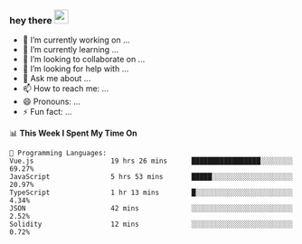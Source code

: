 ### hey there <img src="https://media.giphy.com/media/hvRJCLFzcasrR4ia7z/giphy.gif" width="25px">
<!-- [<img align="right" width="50%" src="https://github-readme-stats.vercel.app/api?username=findtoni&show_icons=true&theme=radical&count_private=true">](#) -->

- 🔭 I’m currently working on ...
- 🌱 I’m currently learning ...
- 👯 I’m looking to collaborate on ...
- 🤔 I’m looking for help with ...
- 💬 Ask me about ...
- 📫 How to reach me: ...
- 😄 Pronouns: ...
- ⚡ Fun fact: ...

<!--START_SECTION:waka-->
📊 **This Week I Spent My Time On** 

```text
💬 Programming Languages: 
Vue.js                   19 hrs 26 mins      █████████████████░░░░░░░░   69.27% 
JavaScript               5 hrs 53 mins       █████░░░░░░░░░░░░░░░░░░░░   20.97% 
TypeScript               1 hr 13 mins        █░░░░░░░░░░░░░░░░░░░░░░░░   4.34% 
JSON                     42 mins             ░░░░░░░░░░░░░░░░░░░░░░░░░   2.52% 
Solidity                 12 mins             ░░░░░░░░░░░░░░░░░░░░░░░░░   0.72%

```


<!--END_SECTION:waka-->

<!-- <p align="left">
<img height="20" src="https://cdn.jsdelivr.net/gh/devicons/devicon/icons/vuejs/vuejs-original.svg">
<img height="20" src="https://cdn.jsdelivr.net/gh/devicons/devicon/icons/nuxtjs/nuxtjs-original.svg" />
<img height="20" src="https://cdn.jsdelivr.net/gh/devicons/devicon/icons/javascript/javascript-original.svg" />
<img height="20" src="https://cdn.jsdelivr.net/gh/devicons/devicon/icons/typescript/typescript-original.svg" />
<img height="20" src="https://cdn.jsdelivr.net/gh/devicons/devicon/icons/graphql/graphql-plain.svg" />
<img height="20" src="https://cdn.jsdelivr.net/gh/devicons/devicon/icons/jamstack/jamstack-original.svg" />
<img height="20" src="https://cdn.jsdelivr.net/gh/devicons/devicon/icons/nodejs/nodejs-original.svg" />
<img height="20" src="https://cdn.jsdelivr.net/gh/devicons/devicon/icons/rust/rust-plain.svg" />
<img height="20" src="https://cdn.jsdelivr.net/gh/devicons/devicon/icons/laravel/laravel-plain.svg" />
<img height="20" src="https://cdn.jsdelivr.net/gh/devicons/devicon/icons/threejs/threejs-original-wordmark.svg" />
<img height="20" src="https://cdn.jsdelivr.net/gh/devicons/devicon/icons/jest/jest-plain.svg" />
<img height="20" src="https://cdn.jsdelivr.net/gh/devicons/devicon/icons/figma/figma-original.svg" />
<img height="20" src="https://cdn.jsdelivr.net/gh/devicons/devicon/icons/sass/sass-original.svg" />
<img height="20" src="https://cdn.jsdelivr.net/gh/devicons/devicon/icons/css3/css3-original.svg" />
<img height="20" src="https://cdn.jsdelivr.net/gh/devicons/devicon/icons/html5/html5-original.svg" />
<img height="20" src="https://cdn.jsdelivr.net/gh/devicons/devicon/icons/docker/docker-original.svg" />
<img height="20" src="https://cdn.jsdelivr.net/gh/devicons/devicon/icons/jira/jira-original.svg" />
<img height="20" src="https://cdn.jsdelivr.net/gh/devicons/devicon/icons/tailwindcss/tailwindcss-original-wordmark.svg" />
</p> -->
